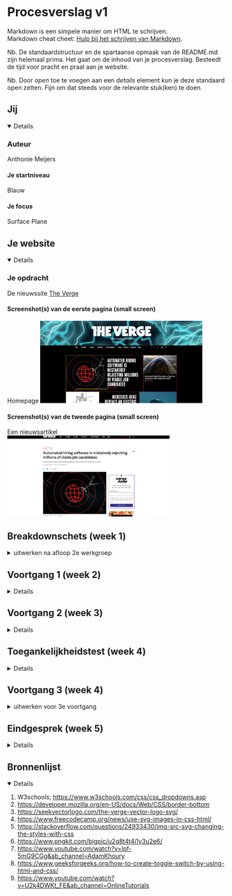 # Procesverslag v1

Markdown is een simpele manier om HTML te schrijven.  
Markdown cheat cheet: [Hulp bij het schrijven van Markdown](https://github.com/adam-p/markdown-here/wiki/Markdown-Cheatsheet).

Nb. De standaardstructuur en de spartaanse opmaak van de README.md zijn helemaal prima. Het gaat om de inhoud van je procesverslag. Besteedt de tijd voor pracht en praal aan je website.

Nb. Door *open* toe te voegen aan een *details* element kun je deze standaard open zetten. Fijn om dat steeds voor de relevante stuk(ken) te doen.

## Jij

<details open>


### Auteur

Anthonie Meijers

#### Je startniveau

Blauw

#### Je focus

Surface Plane

</details>

## Je website

<details open>

### Je opdracht

De nieuwssite [The Verge](https://theverge.com)

#### Screenshot(s) van de eerste pagina (small screen)

Homepage
<img src="images/verge1.png" width="375px" alt="omschrijving van de pagina">

#### Screenshot(s) van de tweede pagina (small screen)

Een nieuwsartikel  
<img src="images/verge2.png" width="375px" alt="omschrijving van de pagina">

</details>

## Breakdownschets (week 1)

<details>
<summary>uitwerken na afloop 2e werkgroep</summary>

### de hele pagina

<img src="images\FED 2021 - Frame 1.jpg" width="375px" alt="breakdown van de hele pagina">

### dynamisch deel (bijv menu)

<img src="images\menu.png" width="375px" alt="breakdown van een dynamisch deel">

</details>

## Voortgang 1 (week 2)

<details>

### Verslag van meeting

 Helaas kon ik bij deze meeting niet aanwezig zijn. Dit kwam doordat ik op dat moment aan het verhuizen was.
</details>

## Voortgang 2 (week 3)

<details>

### Stand van zaken

Het responsive maken van de website vind ik nog erg lastig. 


### Verslag van meeting

hier na afloop snel de uitkomsten van de meeting vastleggen

- Flexbox is over het algemeen handiger.
- Gebruik nth-of-type
- Gebruik display:none om menu's verborgen te houden

</details>

## Toegankelijkheidstest (week 4)

<details>

### Bevindingen

Lijst met  bevindingen die in de test naar voren kwamen:

#### Dropdown

Het Dropdown menu wordt niet voorgelezen door de screenreader.

Het kan worden opgelost met behulp van het ARIA-label

#### Links

De links worden door de screenreader voorgelezen als "link". 

Gebruik een ARIA-label om de links te laten "verdwijnen" voor de screenreader.

</details>

## Voortgang 3 (week 4)

<details>
<summary>uitwerken voor 3e voortgang</summary>

### Stand van zaken

Ik merk dat ik over het algemeen de motivatie verlies. Ik merk ook dat ik erg achterloop, zowel met de stof als met het bouwen van mijn website. 

### Verslag van meeting

Door dat ik zo erg achterloop, heb ik geen vorderingen gemaakt in mijn website. Het had geen nut om bij de meeting aanwezig te zijn. 

</details>

## Eindgesprek (week 5)

<details>


### Stand van zaken

Ik vond eigenlijk alles lastiger dan gedacht. Het werk had ik onderschat. Het is daarom ook niet af.
Kleine micro interacties heb ik daarom ook niet geïmplementeerd gekregen. Een tweede pagina is er ook niet van gekomen. 
### Screenshot(s)

<img src="images\endresult1.png">
<img src="images\endresult2.png">

</details>

## Bronnenlijst

<details open>

1. W3schools; <https://www.w3schools.com/css/css_dropdowns.asp>
2. <https://developer.mozilla.org/en-US/docs/Web/CSS/border-bottom>
3. <https://seekvectorlogo.com/the-verge-vector-logo-svg/>
4. <https://www.freecodecamp.org/news/use-svg-images-in-css-html/>
5. <https://stackoverflow.com/questions/24933430/img-src-svg-changing-the-styles-with-css>
6. <https://www.pngkit.com/bigpic/u2q8t4t4i1y3u2e6/>
7. <https://www.youtube.com/watch?v=lpf-5mG9CGg&ab_channel=AdamKhoury>
8. <https://www.geeksforgeeks.org/how-to-create-toggle-switch-by-using-html-and-css/>
9. <https://www.youtube.com/watch?v=U2k4DWKt_FE&ab_channel=OnlineTutorials>


</details>
